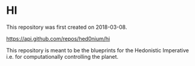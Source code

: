# HI

This repository was first created on 2018-03-08.

https://api.github.com/repos/hed0nium/hi

This repository is meant to be the blueprints for the Hedonistic Imperative i.e. for computationally controlling the planet.

